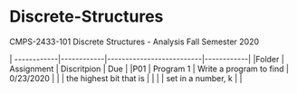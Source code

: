# Discrete-Structures
CMPS-2433-101 Discrete Structures - Analysis Fall Semester 2020

| ------------|------------|--------------------------|------------|
|Folder       | Assignment | Discritpion              | Due        |
|P01          | Program 1  | Write a program to find  | 0/23/2020  |
|             |             the highest bit that is   |            |
|             |             set in a number, k        |            |

